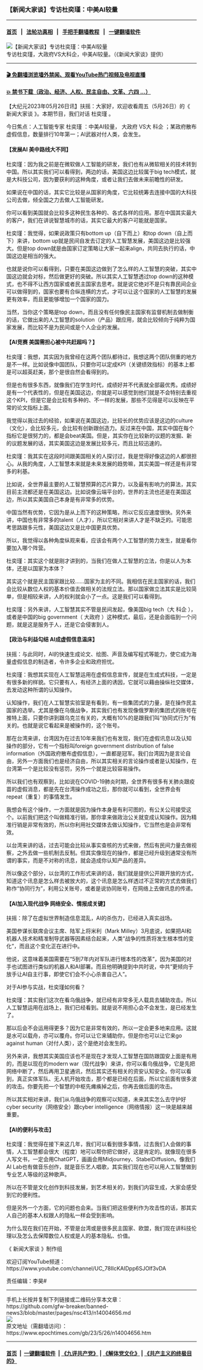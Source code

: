 ### 【新闻大家谈】专访杜奕瑾：中美AI较量
------------------------

#### [首页](https://github.com/gfw-breaker/banned-news3/blob/master/README.md) &nbsp;&nbsp;|&nbsp;&nbsp; [法轮功真相](https://github.com/begood0513/basic/blob/master/README.md)  &nbsp;&nbsp;|&nbsp;&nbsp; [手把手翻墙教程](https://github.com/gfw-breaker/guides/wiki)  &nbsp;&nbsp;|&nbsp;&nbsp; [一键翻墙软件](https://github.com/gfw-breaker/nogfw/blob/master/README.md)  



<div><img alt="【新闻大家谈】专访杜奕瑾：中美AI较量" class="attachment-djy_600_400 size-djy_600_400 wp-post-image" src="https://i.epochtimes.com/assets/uploads/2023/05/id14004661-47c3123f45d62d6e65698e6104e64107-600x400.jpg"/>
<div class="caption">
 专访杜奕瑾，大政府VS大科企，中美AI较量。（《新闻大家谈》提供）
</div></div><hr/>

#### [ 🎬  免翻墙浏览墙外禁闻、观看YouTube热门视频及电视直播](https://github.com/gfw-breaker/HelloWorld)

#### [ 💥  禁书下载（政治、经济、人权、民主自由、文革、六四 ...）](https://github.com/gfw-breaker/books/blob/master/README.md)

<div><p>
 【大纪元2023年05月26日讯】扶摇：大家好，欢迎收看周五（5月26日）的《
 <ok href="https://www.epochtimes.com/gb/tag/%E6%96%B0%E9%97%BB%E5%A4%A7%E5%AE%B6%E8%B0%88.html">
  新闻大家谈
 </ok>
 》。本期节目，我们对话
 <ok href="https://www.epochtimes.com/gb/tag/%E6%9D%9C%E5%A5%95%E7%91%BE.html">
  杜奕瑾
 </ok>
 。
</p>
<p>
 今日焦点：人工智能专家
 <ok href="https://www.epochtimes.com/gb/tag/%E6%9D%9C%E5%A5%95%E7%91%BE.html">
  杜奕瑾
 </ok>
 ：中美AI较量，
 <ok href="https://www.epochtimes.com/gb/tag/%E5%A4%A7%E6%94%BF%E5%BA%9C.html">
  大政府
 </ok>
 VS大
 <ok href="https://www.epochtimes.com/gb/tag/%E7%A7%91%E4%BC%81.html">
  科企
 </ok>
 ；某政府散布虚假信息，数量排行10年第一；AI武器对付人类，会发生。
</p>
<p>
 <center>
 </center>
</p>
<h4>
 【发展AI 美中路线大不同】
</h4>
<p>
 杜奕瑾：因为我之前是在微软做人工智能的研发，我们也有从微软相关的技术转到中国。所以其实我们可以看得到，两边的话，美国这边比较属于big tech模式，就是大科技公司，因为要获利的这种角度，或者让我们去做未来前瞻性的研发。
</p>
<p>
 如果说在中国的话，其实它比较是从国家的角度，它比较统筹去连接中国的大科技公司去做，倾全国之力去做人工智能研发。
</p>
<p>
 你可以看到美国就会比较多这种民生各种的、各式各样的应用。那在中国其实最大的客户，我们在讲说智慧城市的话，其实它最大的客户可能就是国家。
</p>
<p>
 杜奕瑾：我觉得，如果说政策只有bottom up（自下而上）和top down（自上而下）来讲，bottom up就是民间自发去订定的人工智慧发展，美国这边是比较强大。但是top down就是由国家订定策略让大家一起来align，共同去执行的话，中国这边是相当的强大。
</p>
<p>
 也就是说你可以看得到，只要在美国这边做到了怎么样的人工智慧的突破，其实中国这边就会对标，然后做更好的突破。所以其实人工智慧透过top down的这种模式，也不得不让西方国家或者民主国家去思考。就是说它绝对不是只有靠民间企业可以做得到的，国家也要有合纵连横的方式，才可以让这个国家的人工智慧的发展更有效率，而且更能够增加一个国家的国力。
</p>
<p>
 当然，当你这个策略是top down，而且没有任何像民主国家有监督机制去做制衡的话，它做出来的人工智慧的solution（产品）跟应用，就会比较倾向于纯粹为国家发展，而比较不是为民间或是个人企业的发展。
</p>
<h4>
 【AI竞赛 美国需担心被中共赶超吗？】
</h4>
<p>
 杜奕瑾：我想，其实因为我曾经在这两个团队都待过，我想这两个团队侧重的地方是不一样。比如说像中国团队，只要你可以定成KPI（关键绩效指标）的基本上都是可以超英赶美，那个是很自然会看得到的。
</p>
<p>
 但是也有很多东西，就像我们在学生时代，成绩好并不代表就全部最优秀。成绩好是有一个代表性的，但是在美国这边，你就是可以感觉到他们就是不会特别去重视这个KPI，但是它是会比较有多种的、不一样的发展，那些不见得是可以反映在平常的论文指标上面。
</p>
<p>
 我觉得以我过去的经验，如果说在美国这边，比较长的优势应该是这边的culture（文化），会比较多元，会比较有创新跟创造力。反过来在中国，其实中国在每个指标它是很努力的，都是会beat美国。但是，其实你在比较新的议题的发掘、新的议题发展的话，其实美国这边是发展比较多元，而且比较迅速的。
</p>
<p>
 杜奕瑾：我其实在这段时间跟美国相关的人探讨过，我是觉得好像这边的人都很担心。从我的角度，人工智慧本来就是未来发展的趋势嘛，其实美国一样还是有非常多的利基。
</p>
<p>
 比如说，全世界最主要的人工智慧预算的芯片算力，以及最有影响力的算法，其实目前主流都还是在美国这边。比如说像云端平台的，世界的主流也还是在美国这边，所以其实美国自己本身是有非常多的优势。
</p>
<p>
 中国当然有优势，它因为是从上而下的这种策略，所以它反应速度很快。另外来讲，中国也有非常多的talent（人才），所以它相对来讲人才是不缺乏的。可能思考思路跟多元性，美国这边又是比中国更具优势。
</p>
<p>
 所以，我觉得以各种角度纵观来看，应该会有两个人工智慧的势力发生，就是看你要加入哪个阵营。
</p>
<p>
 杜奕瑾：其实这个就是刚才讲到的，当我们在做人工智慧的立法，你是以人为本体，还是以国家为本体？
</p>
<p>
 其实这个就是民主国家跟比较……国家为主的不同。我相信在民主国家的话，我们会比较从数位人权的基本价值去做相关的法规立法。那以国家做立法其实是比较简单，但是相较来讲，人的权利就会小了一点。这是我们可以看得到。
</p>
<p>
 杜奕瑾：另外来讲，人工智慧其实不管是民间发起，像美国big tech（大
 <ok href="https://www.epochtimes.com/gb/tag/%E7%A7%91%E4%BC%81.html">
  科企
 </ok>
 ），或者是中国的big government（
 <ok href="https://www.epochtimes.com/gb/tag/%E5%A4%A7%E6%94%BF%E5%BA%9C.html">
  大政府
 </ok>
 ）这种模式，最后，还是会面临到一个问题，就是这是服务于人，还是它会侵害到人。
</p>
<h4>
 【政治与利益勾结 AI成虚假信息温床】
</h4>
<p>
 扶摇：与此同时，AI的快速生成论文、绘图、声音及编写程式等能力，使它成为海量虚假信息的制造者，令许多企业和政府担忧。
</p>
<p>
 杜奕瑾：我想其实现在人工智慧运用在虚假信息宣传，就是在生成式科技，一定是有很多新的样貌。它只要有人，有经济上面的诱因，它就可以藉由操纵社交媒体，去发动这种所谓的认知操作。
</p>
<p>
 认知操作，我们在人工智慧实验室是有看到，有一些集团式的力量，是在操作民主国家的选举。尤其是像在乌俄战争，其实我们也有发现像俄罗斯的集团式的账号在推特上面，只要你讲到跟乌克兰有关的，大概有10%的是跟我们叫“协同式行为”有关的。也就是说它看起来是被操作的，这个账号。
</p>
<p>
 那在台湾来讲，台湾因为在过去10年来我们也有发现，我们在虚假讯息以及认知操作的部分，它有一个指标叫foreign government distribution of false information（外国政府散布虚假信息），一直都是冠军。我们台湾因为是言论自由，另外一方面我们也是经济自由，所以其实相关的言论操作或者是认知操作，在台湾第一个是比较没有惩罚，另外一个就是比较容易操作。
</p>
<p>
 所以我们也有观察到，比如说在COVID-19肺炎时期，全世界有很多有关肺炎跟疫苗的虚假消息，都是先在台湾操作成功之后，那你就可以看到，全世界会有repeat（重复）的事情发生。
</p>
<p>
 我想会有这个操作，一方面就是因为操作本身是有利可图的，有公关公司接受这个。以前我们把这个叫做精准行销，那你拿来做政治公关就变成认知操作。因为精准行销是非常有效的，所以你利用社交媒体去做认知操作，它当然也是会非常有效。
</p>
<p>
 以台湾来讲的话，过去可能会比较从事实查核的方式来做，然后有民间力量去做视察，之外去做一些机制去反制。但其实像现在的操作，都是已经升级到通常没有所谓的事实，而是不对称的讯息，就会造成你认知产品的差异。
</p>
<p>
 所以像这个部分，以台湾的工作形式来讲的话，我们就是提供公开跟开放的方式，知道这个讯息是怎么样去被放大的，这个讯息是怎么样透过不正常的方式去做我们称作“协同行为”，利用公关账号，或者是说协同账号，在网络上去做讯息的传递。
</p>
<p>
 <center>
 </center>
</p>
<h4>
 【AI加入现代战争 网络安全、情报成关键】
</h4>
<p>
 扶摇：除了在虚拟世界制造信息混乱，AI的杀伤力，已经进入真实战场。
</p>
<p>
 美国参谋长联席会议主席、陆军上将米利（Mark Milley）3月底说，如果把AI和机器人技术和精准制导武器等因素结合起来，人类“战争的性质将发生根本性的变化”，而且这个变化正在进行中。
</p>
<p>
 他说，这意味着美国需要在“5到7年内对军队进行根本性的改革”，因为美国的对手也试图进行类似的机器人和AI部署。而且他明确提到中共时说，中共“更倾向于放手让AI自主行事，即使它们会不小心杀害自己人”。
</p>
<p>
 对于AI参与实战，杜奕瑾如何看？
</p>
<p>
 杜奕瑾：其实我们这次在看乌俄战争，就已经有非常多无人载具去辅助攻击。所以人工智慧运用在战场上，我们已经看到。就是说不用担心会不会发生，是已经发生了。
</p>
<p>
 那以后会不会运用得更多？因为它是非常有效的，所以一定会更多地来应用。这就是水可以载舟，亦可以覆舟。你可以让它来辅助你，但是你也可以让它来go against human（对付人类），这个是绝对会发生的。
</p>
<p>
 另外来讲，我想其实美国应该也不是现在才发现人工智慧在国防跟国安上面是有用的，而是以现在的modern war（现代战争）来讲，你可以看乌俄战争，它是先把网络中断了，然后再用卫星通讯，然后其实还有相关的资安认知安全。你可以看到，真正实体军队、无人机开始攻击，那个都是已经在后面，所以它前面有很多波的攻击。你要先把一个智慧的中枢先瘫痪掉之后，你再去做后面的攻击。
</p>
<p>
 所以其实相对来讲，我们从乌俄战争的观察可以知道，未来其实怎么去守护好cyber security（网络安全）跟cyber intelligence（网络情报）这一块是越来越重要。
</p>
<h4>
 【AI的便利与攻击】
</h4>
<p>
 杜奕瑾：我觉得在接下来这几年，我们可以看到很多事情，过去我们人会做的事情，人工智慧都会很大（程度）地可以帮你把它做好，这是肯定的。就像现在很多人写文书，一定会用ChatGPT，画画会用Midjourney、StabelDiffusion。像我们AI Lab也有做音乐创作，就是音乐艺人唱歌，其实我们现在也可以用人工智慧做到专业艺人等级的这种歌声。
</p>
<p>
 所以在不管是文化创作到科技发展，到艺术相关的，到我们内容生成，大家会感受到它的便利性。
</p>
<p>
 但是另外一个方面，它的问题也会来。当我们把这些便利作为攻击性的话，那其实人自己的基本人权跟人的隐私一样会受到影响。
</p>
<p>
 为什么现在我们在开始，不管是台湾或是很多民主国家、欧盟，我们现在讲科技伦理以及怎么去保障数位人权或是人的基本隐私、价值。
</p>
<p>
 《
 <ok href="https://www.epochtimes.com/gb/tag/%E6%96%B0%E9%97%BB%E5%A4%A7%E5%AE%B6%E8%B0%88.html">
  新闻大家谈
 </ok>
 》制作组
</p>
<p>
 欢迎订阅YouTube频道：
 <ok href="https://www.youtube.com/channel/UC_78IIcKAIDpp6SJOlf3vDA">
  https://www.youtube.com/channel/UC_78IIcKAIDpp6SJOlf3vDA
 </ok>
</p>
<p>
 责任编辑：李昊#
</p>
</div>
<hr/>
手机上长按并复制下列链接或二维码分享本文章：<br/>
https://github.com/gfw-breaker/banned-news3/blob/master/pages/nsc413/n14004656.md <br/>
<a href='https://github.com/gfw-breaker/banned-news3/blob/master/pages/nsc413/n14004656.md'><img src='https://github.com/gfw-breaker/banned-news3/blob/master/pages/nsc413/n14004656.md.png'/></a> <br/>
原文地址（需翻墙访问）：https://www.epochtimes.com/gb/23/5/26/n14004656.htm


------------------------
#### [首页](https://github.com/gfw-breaker/banned-news3/blob/master/README.md) &nbsp;|&nbsp; [一键翻墙软件](https://github.com/gfw-breaker/nogfw/blob/master/README.md) &nbsp;| [《九评共产党》](https://github.com/gfw-breaker/9ping.md/blob/master/README.md#九评之一评共产党是什么) | [《解体党文化》](https://github.com/gfw-breaker/jtdwh.md/blob/master/README.md) | [《共产主义的终极目的》](https://github.com/gfw-breaker/gczydzjmd.md/blob/master/README.md)


<img src='http://gfw-breaker.win/banned-news3/pages/nsc413/n14004656.md' width='0px' height='0px'/>